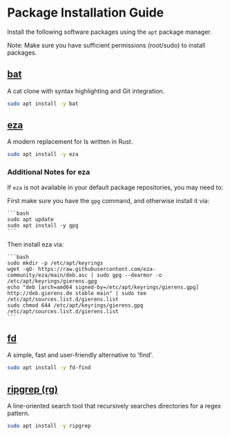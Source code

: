 # Package Installation Guide

Install the following software packages using the `apt` package manager.

Note: Make sure you have sufficient permissions (root/sudo) to install packages.

## [bat](https://github.com/sharkdp/bat)
A cat clone with syntax highlighting and Git integration.
```bash
sudo apt install -y bat
```

## [eza](https://github.com/eza-community/eza)
A modern replacement for ls written in Rust.
```bash
sudo apt install -y eza
```
### Additional Notes for eza

If `eza` is not available in your default package repositories, you may need to:

First make sure you have the `gpg` command, and otherwise install it via:

    ```bash
    sudo apt update
    sudo apt install -y gpg
    ```

Then install eza via:

    ```bash
    sudo mkdir -p /etc/apt/keyrings
    wget -qO- https://raw.githubusercontent.com/eza-community/eza/main/deb.asc | sudo gpg --dearmor -o /etc/apt/keyrings/gierens.gpg
    echo "deb [arch=amd64 signed-by=/etc/apt/keyrings/gierens.gpg] http://deb.gierens.de stable main" | sudo tee /etc/apt/sources.list.d/gierens.list
    sudo chmod 644 /etc/apt/keyrings/gierens.gpg /etc/apt/sources.list.d/gierens.list
    ```

## [fd](https://github.com/sharkdp/fd)
A simple, fast and user-friendly alternative to 'find'.
```bash
sudo apt install -y fd-find
```

## [ripgrep (rg)](https://github.com/BurntSushi/ripgrep)
A line-oriented search tool that recursively searches directories for a regex pattern.
```bash
sudo apt install -y ripgrep
```


